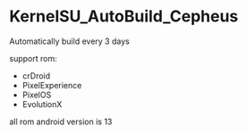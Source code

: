 # KernelSU_AutoBuild_Cepheus

Automatically build every 3 days

support rom:
- crDroid 
- PixelExperience  
- PixelOS 
- EvolutionX 

all rom android version is 13
